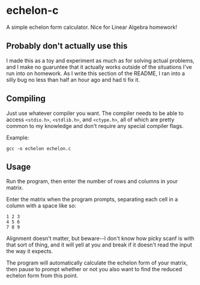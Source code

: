 # echelon-c

A simple echelon form calculator. Nice for Linear Algebra homework!

## Probably don't actually use this

I made this as a toy and experiment as much as for solving actual problems, and
I make no guaruntee that it actually works outside of the situations I've run
into on homework. As I write this section of the README, I ran into a silly bug
no less than half an hour ago and had ti fix it.

## Compiling 

Just use whatever compiler you want. The compiler needs to be able to access
`<stdio.h>`, `<stdlib.h>`, and `<ctype.h>`, all of which are pretty common to my
knowledge and don't require any special compiler flags.

Example:

```
gcc -o echelon echelon.c
```

## Usage

Run the program, then enter the number of rows and columns in your matrix.

Enter the matrix when the program prompts, separating each cell in a column with
a space like so:

```
1 2 3
4 5 6
7 8 9
```

Alignment doesn't matter, but beware--I don't know how picky scanf is with that
sort of thing, and it will yell at you and break if it doesn't read the input
the way it expects.

The program will automatically calculate the echelon form of your matrix, then
pause to prompt whether or not you also want to find the reduced echelon form
from this point.

